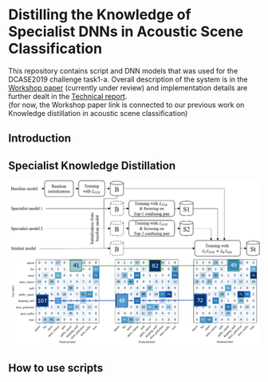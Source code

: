 # Distilling the Knowledge of Specialist DNNs in Acoustic Scene Classification
This repository contains script and DNN models that was used for the DCASE2019 challenge task1-a.
Overall description of the system is in the [Workshop paper] (currently under review) and implementation details are further dealt in the [Technical report].  
(for now, the Workshop paper link is connected to our previous work on Knowledge distillation in acoustic scene classification)

[Interspeech 2019 paper]: https://arxiv.org/abs/1904.10135
[Workshop paper]: https://arxiv.org/abs/1904.10135
[Technical report]: https://dcase.community/documents/.../DCASE2019_Jung_98.pdf

## Introduction


## Specialist Knowledge Distillation

![aa][Overall Process Pipeline]
![aa][Conf mats]

## How to use scripts



[Overall Process Pipeline]: ./overall_flow.png
[Conf mats]: ./confusion_mat_exp.png
